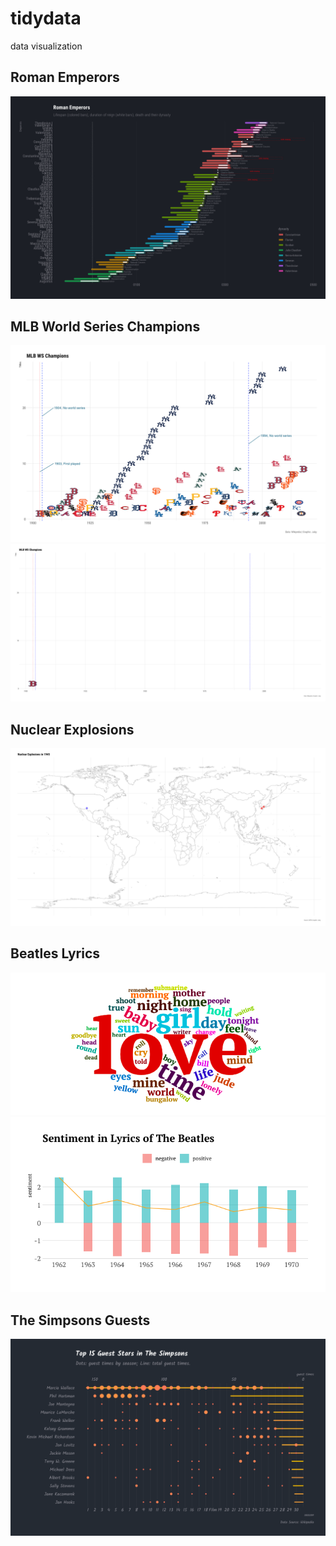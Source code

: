 # tidydata
data visualization

## Roman Emperors
![](plot/roman_emperors.png)

## MLB World Series Champions
![](plot/mlb_champions.png)
![](plot/mlb_champions.gif)

## Nuclear Explosions
![](plot/nuclear_explosions.gif)

## Beatles Lyrics
![](plot/beatles_lyrics_cloud.png)
![](plot/beatles_lyrics_sentiment.png)

## The Simpsons Guests
![](plot/simpsons_guests.png)